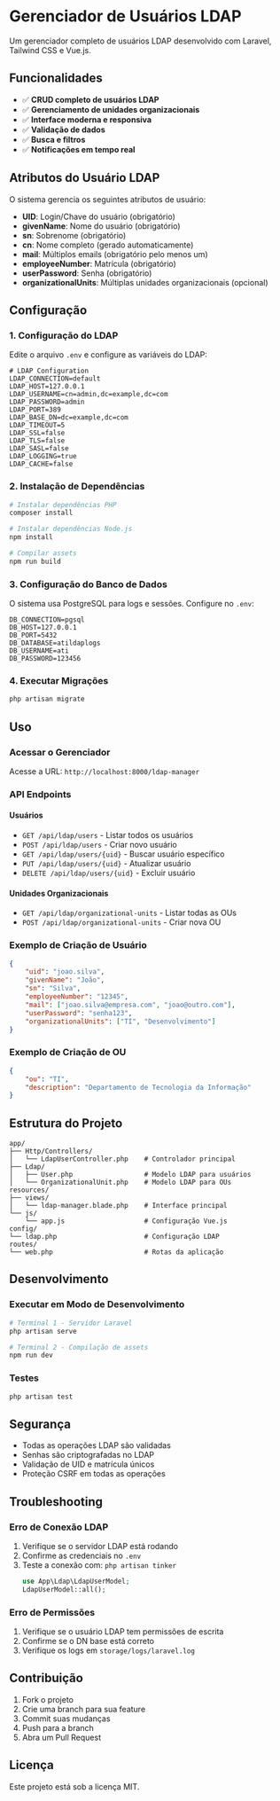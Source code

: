 # Gerenciador de Usuários LDAP

Um gerenciador completo de usuários LDAP desenvolvido com Laravel, Tailwind CSS e Vue.js.

## Funcionalidades

- ✅ **CRUD completo de usuários LDAP**
- ✅ **Gerenciamento de unidades organizacionais**
- ✅ **Interface moderna e responsiva**
- ✅ **Validação de dados**
- ✅ **Busca e filtros**
- ✅ **Notificações em tempo real**

## Atributos do Usuário LDAP

O sistema gerencia os seguintes atributos de usuário:

- **UID**: Login/Chave do usuário (obrigatório)
- **givenName**: Nome do usuário (obrigatório)
- **sn**: Sobrenome (obrigatório)
- **cn**: Nome completo (gerado automaticamente)
- **mail**: Múltiplos emails (obrigatório pelo menos um)
- **employeeNumber**: Matrícula (obrigatório)
- **userPassword**: Senha (obrigatório)
- **organizationalUnits**: Múltiplas unidades organizacionais (opcional)

## Configuração

### 1. Configuração do LDAP

Edite o arquivo `.env` e configure as variáveis do LDAP:

```env
# LDAP Configuration
LDAP_CONNECTION=default
LDAP_HOST=127.0.0.1
LDAP_USERNAME=cn=admin,dc=example,dc=com
LDAP_PASSWORD=admin
LDAP_PORT=389
LDAP_BASE_DN=dc=example,dc=com
LDAP_TIMEOUT=5
LDAP_SSL=false
LDAP_TLS=false
LDAP_SASL=false
LDAP_LOGGING=true
LDAP_CACHE=false
```

### 2. Instalação de Dependências

```bash
# Instalar dependências PHP
composer install

# Instalar dependências Node.js
npm install

# Compilar assets
npm run build
```

### 3. Configuração do Banco de Dados

O sistema usa PostgreSQL para logs e sessões. Configure no `.env`:

```env
DB_CONNECTION=pgsql
DB_HOST=127.0.0.1
DB_PORT=5432
DB_DATABASE=atildaplogs
DB_USERNAME=ati
DB_PASSWORD=123456
```

### 4. Executar Migrações

```bash
php artisan migrate
```

## Uso

### Acessar o Gerenciador

Acesse a URL: `http://localhost:8000/ldap-manager`

### API Endpoints

#### Usuários

- `GET /api/ldap/users` - Listar todos os usuários
- `POST /api/ldap/users` - Criar novo usuário
- `GET /api/ldap/users/{uid}` - Buscar usuário específico
- `PUT /api/ldap/users/{uid}` - Atualizar usuário
- `DELETE /api/ldap/users/{uid}` - Excluir usuário

#### Unidades Organizacionais

- `GET /api/ldap/organizational-units` - Listar todas as OUs
- `POST /api/ldap/organizational-units` - Criar nova OU

### Exemplo de Criação de Usuário

```json
{
    "uid": "joao.silva",
    "givenName": "João",
    "sn": "Silva",
    "employeeNumber": "12345",
    "mail": ["joao.silva@empresa.com", "joao@outro.com"],
    "userPassword": "senha123",
    "organizationalUnits": ["TI", "Desenvolvimento"]
}
```

### Exemplo de Criação de OU

```json
{
    "ou": "TI",
    "description": "Departamento de Tecnologia da Informação"
}
```

## Estrutura do Projeto

```
app/
├── Http/Controllers/
│   └── LdapUserController.php    # Controlador principal
├── Ldap/
│   ├── User.php                  # Modelo LDAP para usuários
│   └── OrganizationalUnit.php    # Modelo LDAP para OUs
resources/
├── views/
│   └── ldap-manager.blade.php    # Interface principal
└── js/
    └── app.js                    # Configuração Vue.js
config/
└── ldap.php                      # Configuração LDAP
routes/
└── web.php                       # Rotas da aplicação
```

## Desenvolvimento

### Executar em Modo de Desenvolvimento

```bash
# Terminal 1 - Servidor Laravel
php artisan serve

# Terminal 2 - Compilação de assets
npm run dev
```

### Testes

```bash
php artisan test
```

## Segurança

- Todas as operações LDAP são validadas
- Senhas são criptografadas no LDAP
- Validação de UID e matrícula únicos
- Proteção CSRF em todas as operações

## Troubleshooting

### Erro de Conexão LDAP

1. Verifique se o servidor LDAP está rodando
2. Confirme as credenciais no `.env`
3. Teste a conexão com: `php artisan tinker`
   ```php
   use App\Ldap\LdapUserModel;
   LdapUserModel::all();
   ```

### Erro de Permissões

1. Verifique se o usuário LDAP tem permissões de escrita
2. Confirme se o DN base está correto
3. Verifique os logs em `storage/logs/laravel.log`

## Contribuição

1. Fork o projeto
2. Crie uma branch para sua feature
3. Commit suas mudanças
4. Push para a branch
5. Abra um Pull Request

## Licença

Este projeto está sob a licença MIT. 